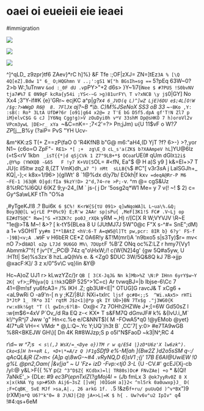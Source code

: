 # oaei oi eueieii eie ieaei

<wd-tags>#immigration</wd-tags>

![](img/kodim15.avif)

![](img/kodim15.avif)

![](img/kodim08.avif)

^]^qLD_ z9zpr}tf6 ZAev}*rC h]%} &F Tfe :;OF|zXJ= ZN=]tEz`3A % [\Q 4Q[eZ].Bdw 1" 6_ O;HQGhmn V ..;':gS1 W["h BGsIh=sg ==` 5?pEq 63W~0? 2>b W:,1uTnwv `&od :_0F dU .v`pPY>"+2 d6s> }Y~1i7(i` Nee $ #7PUS !S0bvNV tja7#%7 E 0N9gF kcRa{y54i ;YS<-~G >g)81urFY\ T v?xNCB \y j$ `0|GY] No Xx4 ;3"Y-if#K {e}'GRr~ ecjKC a^p|_g?x`4 6_JVD(q L)^]wZ LjE)6DU e$;4L[O!W /$g:?>WWgD R6@  8. 7FlJ`x aj?~B *\b. C}M%JSeNoX SS3 oB 33 ~-_`8Ko ,Y: :sB(: Ro* 3LtA UfD#?6r [o91|g64 x2@= z T'E bG D5f5.dpA gf'T!N Zl7 p iM}elvC$G G cJ ]Y6Nq Cgg!g)>V zOuDyi0h v*V 33shM Dp@sHKO 7 h)oroVl2v VPcm3ywL |DE>r_ xYa `~&C=nK=- ;7<2'=?> Pn;jJm) u{U 11$vF o W?*7 ZP*[j__B%y (?aiP= PvS "YH Ucv-

&m^KK:zS T(+ Z==zP(faO 0 'R4KfNB b"G@ m6:"aH4,(D YjT ?f? 6>-} >?,yor N1~ {c6o=O ZpF"-` RE1> *[ ;+  zg\E_O cL_s'a(ZK$ b?XAAmpeV hL`]YU@6lz (=tS<rV 1kbn ` _isT{{*|d qSjCVk 1 Z7"9LB+*$ OCoa`rUE(# qUm dGl`X12i$ ,@Y%p (YWXQB -&65   F !y7 K+VU[5`OL= #<fN, Ea"$ @ H a)S y9 ] k&=El+>7 T JU(c il5ltw zq2 8,(ZT VmK)dh_`a7 ^) nMt  sLLB{%`$ #C"[ v3r$3s%wz 8b sD Ae H.: G@ C3l<~zl> ih$A j LalSGJh+_ KQ|,-};< k8x=1/96> ){gIWt' 8 \`1@%dx d(y7b/ EOkh|f kx`v =deqA@Rr-P M6 ~FE-1 )63@R O]gd:fIa 9kzY!D> 2"d,74~re >P;-`v. ^<n>m @= cgS&Uz 8%tRC%I6QU 6(KZ 9;y-24_(M \` js-( j Dr '5osg2q*W1 Me= y 7 v(! ~! $ 2) c= Gy^Sa\wLKF tTh "O%a

,#yTgeKJ!8 .? Bui6`K 6 $C%! K<rW{S{tU 091> q]wNqoWA]L L~ua\%.&Q; Boy3@@[L wjrLE P*0%c9} E;R'w 2AAr sp|sPu{ ,MeF[3K1!S FC# .V~Lj op EZ#dTS@C" Rw=]"G =Y3ZK?c po0J_rXQk` yRM ~,H) r/[C[X R W;VYVJV \R~E "1e@>T& M~! &>? [ k-tY5{BLea 8 U (JUtMJ7J 5W"0@c F"X s-^#= SnE";dM) a 1+ vSOHlT y`y#m I**lBAtZ <hV:6-T A=qW5@l]Tt pw,pcr: 8IR b} 6?y' FS-f -]9B}<v;A .W9`F v H6bER CE\*Z 0A6R!y &T!M(mrl)A 'n9bxo5 s|s3Ty)$r= mv< nO 7>d`8ADl o2p L7Jd 9U6GO M%\ 7DUpt`F %B'Z ONq oc%Z:LZ r hmy7{Vy1 Abmmk7"f{ f jv^[Y_;PC@ 74z q"o\HxW;/! c(W{N2]4g' {gw 5Q#a5yw, U :HTtI| Se)%s3zx`8 hzL.aQ(hVs  e. & <Zg0 $DUC 3W/5Q&8Q kJ 7B->jjp @xacF:K]/ 3 z x/0"5v\C vq}Iin &Y@

Hc~A)oZ UJ1 r> kLwzYZc/}r `QB [ 3(X-JqJ& Nn k]Mb>%Z \N:P IHnn 6yrY$w~Y 2K{ vf`>;;Phj` ya{Q i!hk3 `QBP 525^>1C=c) Ar tvwqBJ=|b Ibjse-6\Cc 7 41=@m!sf yu6fcA3= /% lKH .Z; gb3U#<E|" OTUG]G ravcJ& T xCg6 \+<aL9wRi O -a9'n-[ n y ;KZ/|8U: NXi+txIr`C ljsf gc#8<;;S  ^Wi.xAx5> rHTi 3*JtP 1_ ?R*o 3I' rqtM J$z<1|@*p gk IY UO>}BN 7Tx$g ."j3WG0{K rw:x8k!&gt "T (l gwIn;6?lB~ `Ox@< 7z 7OHh2HZWe J*;[=6W Gd50sZ l :w{m$6=4xV P`Ov_/d Ra EQ z-< KX* T s&FM7Q dGnvJF# k% &{IvU.i_M` k!/^yR^j7 Jww 'g" Hn<c.%e e/C&NNT$)( M -FOwA5*q0 !@yEMob @yet} 4I7*uR VH=< VMdr * @,L:Q~.Yc Y;UQ`)h3t B` ,CC'7[ y:0> #e7TA9wGB %8R<BKEJW GH\}[ Dn 4K R#8WJzp;S p o5l"N$FaoD ~k3|N^,RC 4

r\d~ *w ^7;s ` < s\(,J WsX/=_<Dye o})TM r w q/E54 |}zD*U6z'X lw6zk^). Cko<$]H h++eR L, +D+\*=A/z Q )F1g`SDf9 e%-M[ah ]{Bw2Z }d2o5sSM q-:/ qAcQL&jR (Z>m< {A]p q\8wG-~#4 .vRyNQ,D 6]sV1 ;{j' 17B E6AI@UwiEW !0 g%L @pn2,Oam( |&v[ja" ~ U 'Fz+ izD -Fvp:<tj0 3-L* {U -CV.#' gcEJ{Xj-cb /yI:@ y&L>F{{ %Y p(` 2 ^3^D$Z{ KCdbx)=l| TR80s)Dc# FNvZAe| +o ` * &(Ql! 7aNkE'_> {DLe: #9 $ec3P(ep n TxlZ(?g Moj4l=(J$b fmLx 3` @ok7yyRv0Z 8 X x|x(kNA Yg sp>#5Xh Aij6~3sZ []vHj )0IGoH a]}2< ^nl5rk 0a0uwxp}J_ D( ;F+CqBK_ SvE MJf >sa,A|., 26 arkG 1f. .`5 !&z6`f+ru/ puUuQd )^v*B`x")9 (rXM`}m*Q U6?"k"0= 8 J\NJ|{2@ jA+>L|=K $ h{ . Uw?v6v"u2 IpIv" q`4 !#4:qs+6eM